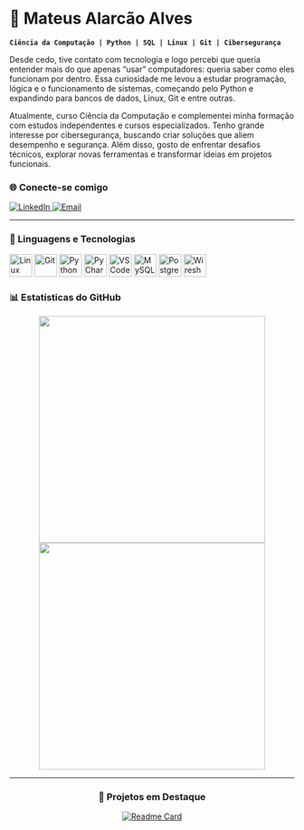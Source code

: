 # 🤖 Mateus Alarcão Alves

**`Ciência da Computação | Python | SQL | Linux | Git | Cibersegurança`**

Desde cedo, tive contato com tecnologia e logo percebi que queria entender mais do que apenas “usar” computadores: queria saber como eles funcionam por dentro. Essa curiosidade me levou a estudar programação, lógica e o funcionamento de sistemas, começando pelo Python e expandindo para bancos de dados, Linux, Git e entre outras.

Atualmente, curso Ciência da Computação e complementei minha formação com estudos independentes e cursos especializados. Tenho grande interesse por cibersegurança, buscando criar soluções que aliem desempenho e segurança. Além disso, gosto de enfrentar desafios técnicos, explorar novas ferramentas e transformar ideias em projetos funcionais.


### 🌐 Conecte-se comigo


<p align="left">
  <a href="https://www.linkedin.com/in/alarcao-alves10/" target="_blank">
    <img src="https://img.shields.io/badge/LinkedIn-Connect-0A66C2?style=for-the-badge&logo=linkedin&logoColor=white" alt="LinkedIn"/>
  </a>
  <a href="mailto:mateusalves0754@gmail.com" target="_blank">
    <img src="https://img.shields.io/badge/Email-Send-FF6F61?style=for-the-badge&logo=gmail&logoColor=white" alt="Email"/>
  </a>
</p>

---

### 🤖 Linguagens e Tecnologias
<div align="left">
    <!-- Sistema operacional -->
    <img 
        alt="Linux" 
        title="Linux" 
        width="40px"
        src="https://cdn.jsdelivr.net/gh/devicons/devicon@latest/icons/linux/linux-original.svg"
    />    
    <!-- Controle de versão -->
    <img 
        alt="Git" 
        title="Git" 
        width="40px" 
        src="https://cdn.jsdelivr.net/gh/devicons/devicon@latest/icons/git/git-original.svg"
    />  
    <!-- Linguagem de programação -->
    <img 
        alt="Python" 
        title="Python" 
        width="40px" 
        src="https://cdn.jsdelivr.net/gh/devicons/devicon@latest/icons/python/python-original.svg"
    />    
    <!-- IDEs -->
    <img 
        alt="PyCharm" 
        title="PyCharm" 
        width="40px" 
        src="https://cdn.jsdelivr.net/gh/devicons/devicon@latest/icons/pycharm/pycharm-original.svg"
    />
    <img 
        alt="VSCode" 
        title="VSCode" 
        width="40px" 
        src="https://cdn.jsdelivr.net/gh/devicons/devicon@latest/icons/vscode/vscode-original.svg"
    />    
    <!-- Bancos de dados -->
    <img 
        alt="MySQL" 
        title="MySQL" 
        width="40px" 
        src="https://cdn.jsdelivr.net/gh/devicons/devicon@latest/icons/mysql/mysql-original-wordmark.svg"
    />
    <img 
        alt="PostgreSQL" 
        title="PostgreSQL" 
        width="40px" 
        src="https://cdn.jsdelivr.net/gh/devicons/devicon@latest/icons/postgresql/postgresql-original.svg"
    />    
    <!-- Segurança e redes -->
    <img 
        alt="Wireshark" 
        title="Wireshark" 
        width="40px" 
        src="https://upload.wikimedia.org/wikipedia/commons/d/df/Wireshark_icon.svg"
    />

### 📊 Estatísticas do GitHub

<div align="center">
  <a href="https://github.com/mateus-alarcao" style="display: inline-block; vertical-align: top;">
    <img 
      src="https://github-readme-stats.vercel.app/api?username=mateus-alarcao&show_icons=true&theme=tokyonight&include_all_commits=true&locale=pt-br&random=12445" 
      style="width: 400px; height: auto;" 
    />
  </a>

  <a href="https://github.com/mateus-alarcao" style="display: inline-block; vertical-align: top;">
    <img 
      src="https://github-readme-stats.vercel.app/api/top-langs/?username=mateus-alarcao&theme=tokyonight&layout=compact&custom_title=Tecnologias&langs_count=9&random=1232245" 
      style="width: 400px; height: auto;" 
    />
  </a>
</div>

---

<div align="center">
  
  ### 🚀 Projetos em Destaque
[![Readme Card](https://github-readme-stats.vercel.app/api/pin/?username=mateus-alarcao&repo=USP---Ciencia-da-Computacao-com-Python&theme=tokyonight)](https://github.com/mateus-alarcao/USP---Ciencia-da-Computacao-com-Python)

